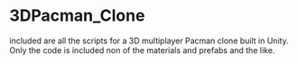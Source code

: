 # 3DPacman_Clone

included are all the scripts for a 3D multiplayer Pacman clone built in Unity. Only the code is included non of the materials and prefabs and the like.
